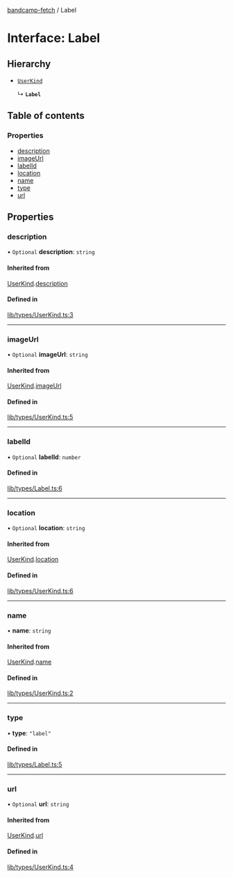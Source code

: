 [bandcamp-fetch](../README.md) / Label

# Interface: Label

## Hierarchy

- [`UserKind`](UserKind.md)

  ↳ **`Label`**

## Table of contents

### Properties

- [description](Label.md#description)
- [imageUrl](Label.md#imageurl)
- [labelId](Label.md#labelid)
- [location](Label.md#location)
- [name](Label.md#name)
- [type](Label.md#type)
- [url](Label.md#url)

## Properties

### description

• `Optional` **description**: `string`

#### Inherited from

[UserKind](UserKind.md).[description](UserKind.md#description)

#### Defined in

[lib/types/UserKind.ts:3](https://github.com/patrickkfkan/bandcamp-fetch/blob/eace49c/src/lib/types/UserKind.ts#L3)

___

### imageUrl

• `Optional` **imageUrl**: `string`

#### Inherited from

[UserKind](UserKind.md).[imageUrl](UserKind.md#imageurl)

#### Defined in

[lib/types/UserKind.ts:5](https://github.com/patrickkfkan/bandcamp-fetch/blob/eace49c/src/lib/types/UserKind.ts#L5)

___

### labelId

• `Optional` **labelId**: `number`

#### Defined in

[lib/types/Label.ts:6](https://github.com/patrickkfkan/bandcamp-fetch/blob/eace49c/src/lib/types/Label.ts#L6)

___

### location

• `Optional` **location**: `string`

#### Inherited from

[UserKind](UserKind.md).[location](UserKind.md#location)

#### Defined in

[lib/types/UserKind.ts:6](https://github.com/patrickkfkan/bandcamp-fetch/blob/eace49c/src/lib/types/UserKind.ts#L6)

___

### name

• **name**: `string`

#### Inherited from

[UserKind](UserKind.md).[name](UserKind.md#name)

#### Defined in

[lib/types/UserKind.ts:2](https://github.com/patrickkfkan/bandcamp-fetch/blob/eace49c/src/lib/types/UserKind.ts#L2)

___

### type

• **type**: ``"label"``

#### Defined in

[lib/types/Label.ts:5](https://github.com/patrickkfkan/bandcamp-fetch/blob/eace49c/src/lib/types/Label.ts#L5)

___

### url

• `Optional` **url**: `string`

#### Inherited from

[UserKind](UserKind.md).[url](UserKind.md#url)

#### Defined in

[lib/types/UserKind.ts:4](https://github.com/patrickkfkan/bandcamp-fetch/blob/eace49c/src/lib/types/UserKind.ts#L4)
